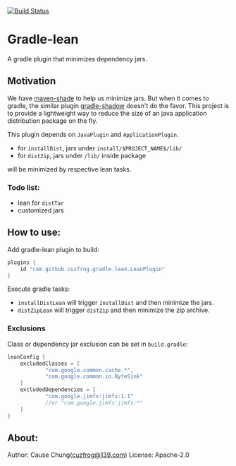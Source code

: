 [![Build Status](https://travis-ci.org/cuzfrog/gradle-lean.svg?branch=master)](https://travis-ci.org/cuzfrog/gradle-lean)

# Gradle-lean

A gradle plugin that minimizes dependency jars.

## Motivation

We have [maven-shade](https://github.com/apache/maven-shade-plugin) to help us minimize jars. 
But when it comes to gradle, the similar plugin [gradle-shadow](https://github.com/johnrengelman/shadow) doesn't do the favor. 
This project is to provide a lightweight way to reduce the size of an java application distribution package on the fly.

This plugin depends on `JavaPlugin` and `ApplicationPlugin`.

* for `installDist`, jars under `install/$PROJECT_NAME$/lib/`
* for `distZip`, jars under `/lib/` inside package

will be minimized by respective lean tasks.

### Todo list:

* lean for `distTar`
* customized jars

## How to use:

Add gradle-lean plugin to build:

```groovy
plugins {
    id "com.github.cuzfrog.gradle.lean.LeanPlugin"
}
```

Execute gradle tasks:

* `installDistLean` will trigger `installDist` and then minimize the jars.
* `distZipLean` will trigger `distZip` and then minimize the zip archive.

### Exclusions

Class or dependency jar exclusion can be set in `build.gradle`:

```groovy
leanConfig {
    excludedClasses = [
            "com.google.common.cache.*",
            "com.google.common.io.ByteSink"
    ]
    excludedDependencies = [
            "com.google.jimfs:jimfs:1.1"
            //or "com.google.jimfs:jimfs:*"
    ]
}
```

## About:
Author: Cause Chung(cuzfrog@139.com)
License: Apache-2.0